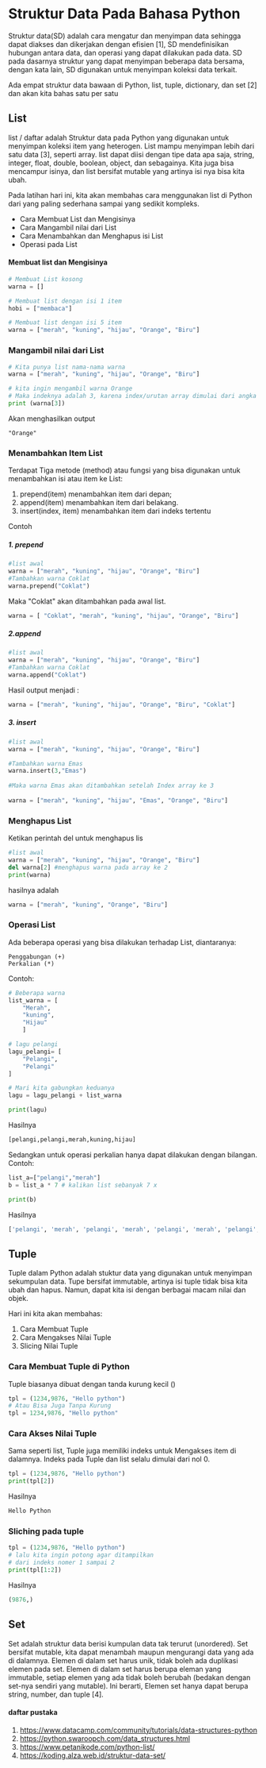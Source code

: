 # **Struktur Data Pada Bahasa Python**

Struktur data(SD) adalah cara mengatur dan menyimpan data sehingga dapat diakses dan dikerjakan dengan efisien [1], 
SD mendefinisikan hubungan antara data, dan operasi yang dapat dilakukan pada data.
SD pada dasarnya struktur yang dapat menyimpan beberapa data bersama, 
dengan kata lain, SD digunakan untuk menyimpan koleksi data terkait.

Ada empat struktur data bawaan di Python, list, tuple, dictionary, dan set [2] dan akan kita bahas satu per satu

## List
list / daftar adalah Struktur data pada Python yang digunakan untuk menyimpan koleksi item yang heterogen. List mampu menyimpan lebih dari satu data [3], seperti array. list dapat diisi dengan tipe data apa saja, string, integer, float, double, boolean, object, dan sebagainya. Kita juga bisa mencampur isinya, dan list bersifat mutable yang artinya isi nya bisa kita ubah.

Pada latihan hari ini, kita akan membahas cara menggunakan list di Python dari yang paling sederhana sampai yang sedikit kompleks.
* Cara Membuat List dan Mengisinya
* Cara Mangambil nilai dari List
* Cara Menambahkan dan Menghapus isi List
* Operasi pada List

#### Membuat list dan Mengisinya

```Python
# Membuat List kosong
warna = []

# Membuat list dengan isi 1 item
hobi = ["membaca"]

# Membuat list dengan isi 5 item
warna = ["merah", "kuning", "hijau", "Orange", "Biru"]
```
    
### Mangambil nilai dari List
```python
# Kita punya list nama-nama warna
warna = ["merah", "kuning", "hijau", "Orange", "Biru"]

# kita ingin mengambil warna Orange
# Maka indeknya adalah 3, karena index/urutan array dimulai dari angka 0
print (warna[3])
```
Akan menghasilkan output
    
    "Orange"

### Menambahkan Item List

Terdapat Tiga metode (method) atau fungsi yang bisa digunakan untuk menambahkan isi atau item ke List:

1. prepend(item) menambahkan item dari depan;
2. append(item) menambahkan item dari belakang.
3. insert(index, item) menambahkan item dari indeks tertentu

Contoh
##### 1. prepend
```python    
#list awal
warna = ["merah", "kuning", "hijau", "Orange", "Biru"]
#Tambahkan warna Coklat
warna.prepend("Coklat")
```    
Maka "Coklat" akan ditambahkan pada awal list.
```python
warna = [ "Coklat", "merah", "kuning", "hijau", "Orange", "Biru"]
```    
##### 2.append
```python
#list awal
warna = ["merah", "kuning", "hijau", "Orange", "Biru"]
#Tambahkan warna Coklat
warna.append("Coklat")
```    
Hasil output menjadi :
```python    
warna = ["merah", "kuning", "hijau", "Orange", "Biru", "Coklat"]
```
##### 3. insert
```python
#list awal
warna = ["merah", "kuning", "hijau", "Orange", "Biru"]

#Tambahkan warna Emas
warna.insert(3,"Emas")
 
#Maka warna Emas akan ditambahkan setelah Index array ke 3
    
warna = ["merah", "kuning", "hijau", "Emas", "Orange", "Biru"]
```    
    
### Menghapus List
Ketikan perintah del untuk menghapus lis
```python
#list awal
warna = ["merah", "kuning", "hijau", "Orange", "Biru"]
del warna[2] #menghapus warna pada array ke 2
print(warna)
```
hasilnya adalah
```python
warna = ["merah", "kuning", "Orange", "Biru"]
```
### Operasi List

Ada beberapa operasi yang bisa dilakukan terhadap List, diantaranya:

    Penggabungan (+)
    Perkalian (*)
Contoh:

```python
# Beberapa warna
list_warna = [
    "Merah",
    "kuning",
    "Hijau"
    ]

# lagu pelangi
lagu_pelangi= [
    "Pelangi",
    "Pelangi"
]

# Mari kita gabungkan keduanya
lagu = lagu_pelangi + list_warna

print(lagu)
```

Hasilnya
```python
[pelangi,pelangi,merah,kuning,hijau]
```
Sedangkan untuk operasi perkalian hanya dapat dilakukan dengan bilangan.
Contoh:
```python
list_a=["pelangi","merah"]
b = list_a * 7 # kalikan list sebanyak 7 x

print(b)
```
Hasilnya
```python
['pelangi', 'merah', 'pelangi', 'merah', 'pelangi', 'merah', 'pelangi', 'merah', 'pelangi', 'merah', 'pelangi', 'merah', 'pelangi', 'merah'] 
```
## Tuple
Tuple dalam Python adalah stuktur data yang digunakan untuk menyimpan sekumpulan data. Tupe bersifat immutable, artinya isi tuple tidak bisa kita ubah dan hapus. Namun, dapat kita isi dengan berbagai macam nilai dan objek.

Hari ini kita akan membahas:

1. Cara Membuat Tuple
2. Cara Mengakses Nilai Tuple
3. Slicing Nilai Tuple

### Cara Membuat Tuple di Python

Tuple biasanya dibuat dengan tanda kurung kecil ()
```python
tpl = (1234,9876, "Hello python")
# Atau Bisa Juga Tanpa Kurung
tpl = 1234,9876, "Hello python"
```
### Cara Akses Nilai Tuple
Sama seperti list, Tuple juga memiliki indeks untuk Mengakses item di dalamnya. 
Indeks pada Tuple dan list selalu dimulai dari nol 0.
```python
tpl = (1234,9876, "Hello python")
print(tpl[2])
```
Hasilnya
```python
Hello Python
```
### Sliching pada tuple
```python
tpl = (1234,9876, "Hello python")
# lalu kita ingin potong agar ditampilkan
# dari indeks nomer 1 sampai 2
print(tpl[1:2])
```
Hasilnya
```python
(9876,)
```
## Set
Set adalah struktur data berisi kumpulan data tak terurut (unordered). Set bersifat mutable, kita dapat menambah maupun
mengurangi data yang ada di dalamnya. Elemen di dalam set harus unik, tidak boleh ada duplikasi elemen pada set. Elemen di
dalam set harus berupa eleman yang immutable, setiap elemen yang ada tidak boleh berubah (bedakan dengan set-nya sendiri yang
mutable). Ini berarti, Elemen set hanya dapat berupa string, number, dan tuple [4].

#### daftar pustaka

1. https://www.datacamp.com/community/tutorials/data-structures-python
2. https://python.swaroopch.com/data_structures.html
3. https://www.petanikode.com/python-list/
4. https://koding.alza.web.id/struktur-data-set/
